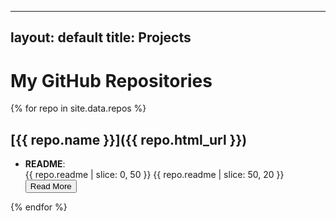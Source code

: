 

---
layout: default
title: Projects
---

# My GitHub Repositories

{% for repo in site.data.repos %}
## [{{ repo.name }}]({{ repo.html_url }})
- **README**:
  <div class="readme-container">
    <span class="readme-preview" id="preview-{{ repo.name | replace: ' ', '-' | replace: '/', '-' }}">
      {{ repo.readme | slice: 0, 50 }}
      <span class="readme-blur">{{ repo.readme | slice: 50, 20 }}</span>
    </span>
    <!-- <span class="readme-full" id="full-{{ repo.name | replace: ' ', '-' | replace: '/', '-' }}" style="display: none;">
      {{ repo.readme }}
    </span> -->
    <button class="read-more-button" onclick="toggleReadme('{{ repo.name | replace: ' ', '-' | replace: '/', '-' }}')">Read More</button>
  </div>
{% endfor %}


<script>
function toggleReadme(repoName) {
  const preview = document.getElementById(`preview-${repoName}`);
  const full = document.getElementById(`full-${repoName}`);
  const button = preview ? preview.nextElementSibling : null;

  if (!preview || !full || !button) {
    console.error(`Elements not found for repoName: ${repoName}`);
    return;
  }

  if (preview.style.display === "none") {
    preview.style.display = "inline";
    full.style.display = "none";
    button.textContent = "Read More";
  } else {
    preview.style.display = "none";
    full.style.display = "inline";
    button.textContent = "Show Less";
  }
}

</script>
